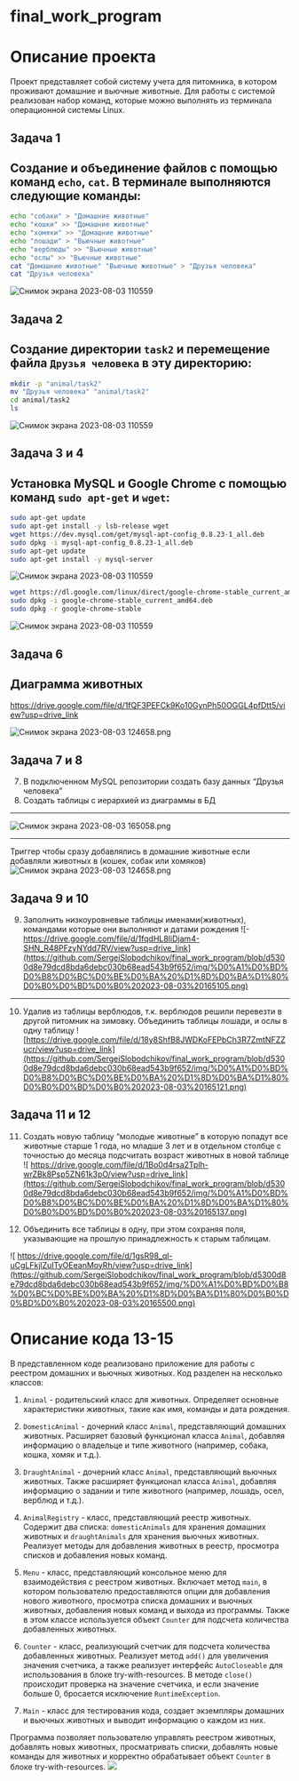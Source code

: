 # final_work_program
# Описание проекта

Проект представляет собой систему учета для питомника, в котором проживают домашние и вьючные животные. Для работы с системой реализован набор команд, которые можно выполнять из терминала операционной системы Linux.

## Задача 1

Создание и объединение файлов с помощью команд `echo`, `cat`. В терминале выполняются следующие команды:
-

```bash
echo "собаки" > "Домашние животные"
echo "кошки" >> "Домашние животные"
echo "хомяки" >> "Домашние животные"
echo "лошади" > "Вьючные животные"
echo "верблюды" >> "Вьючные животные"
echo "ослы" >> "Вьючные животные"
cat "Домашние животные" "Вьючные животные" > "Друзья человека"
cat "Друзья человека"
```
![Снимок экрана 2023-08-03 110559](https://github.com/SergeiSlobodchikov/final_work_program/blob/main/img/%D0%A1%D0%BD%D0%B8%D0%BC%D0%BE%D0%BA%20%D1%8D%D0%BA%D1%80%D0%B0%D0%BD%D0%B0%202023-08-03%20110559.png)

## Задача 2

Создание директории `task2` и перемещение файла `Друзья человека` в эту директорию:
-
```bash
mkdir -p "animal/task2"
mv "Друзья человека" "animal/task2"
cd animal/task2
ls
```
![Снимок экрана 2023-08-03 110559](https://github.com/SergeiSlobodchikov/final_work_program/blob/d5300d8e79dcd8bda6debc030b68ead543b9f652/img/%D0%A1%D0%BD%D0%B8%D0%BC%D0%BE%D0%BA%20%D1%8D%D0%BA%D1%80%D0%B0%D0%BD%D0%B0%202023-08-03%20111308.png)

## Задача 3 и 4
Установка MySQL и Google Chrome с помощью команд `sudo apt-get` и `wget`:
-
```bash
sudo apt-get update
sudo apt-get install -y lsb-release wget
wget https://dev.mysql.com/get/mysql-apt-config_0.8.23-1_all.deb
sudo dpkg -i mysql-apt-config_0.8.23-1_all.deb
sudo apt-get update
sudo apt-get install -y mysql-server
```
![Снимок экрана 2023-08-03 110559](https://github.com/SergeiSlobodchikov/final_work_program/blob/d5300d8e79dcd8bda6debc030b68ead543b9f652/img/%D0%A1%D0%BD%D0%B8%D0%BC%D0%BE%D0%BA%20%D1%8D%D0%BA%D1%80%D0%B0%D0%BD%D0%B0%202023-08-03%20120708.png)

```bash
wget https://dl.google.com/linux/direct/google-chrome-stable_current_amd64.deb
sudo dpkg -i google-chrome-stable_current_amd64.deb
sudo dpkg -r google-chrome-stable
```
![Снимок экрана 2023-08-03 110559](https://github.com/SergeiSlobodchikov/final_work_program/blob/d5300d8e79dcd8bda6debc030b68ead543b9f652/img/%D0%A1%D0%BD%D0%B8%D0%BC%D0%BE%D0%BA%20%D1%8D%D0%BA%D1%80%D0%B0%D0%BD%D0%B0%202023-08-03%20122539.png)


## Задача 6
Диаграмма животных
-
https://drive.google.com/file/d/1fQF3PEFCk9Ko10GynPh50OGGL4pfDtt5/view?usp=drive_link

![Снимок экрана 2023-08-03 124658.png](https://github.com/SergeiSlobodchikov/final_work_program/blob/d5300d8e79dcd8bda6debc030b68ead543b9f652/img/%D0%A1%D0%BD%D0%B8%D0%BC%D0%BE%D0%BA%20%D1%8D%D0%BA%D1%80%D0%B0%D0%BD%D0%B0%202023-08-03%20124658.png)


## Задача 7 и 8
7. В подключенном MySQL репозитории создать базу данных “Друзья
   человека”
8. Создать таблицы с иерархией из диаграммы в БД
---
![Снимок экрана 2023-08-03 165058.png](https://github.com/SergeiSlobodchikov/final_work_program/blob/d5300d8e79dcd8bda6debc030b68ead543b9f652/img/%D0%A1%D0%BD%D0%B8%D0%BC%D0%BE%D0%BA%20%D1%8D%D0%BA%D1%80%D0%B0%D0%BD%D0%B0%202023-08-03%20165005.png)

---
Триггер чтобы сразу добавлялись в домашние животные если добавляли животных в (кошек, собак или хомяков)
![Снимок экрана 2023-08-03 124658.png](https://github.com/SergeiSlobodchikov/final_work_program/blob/d5300d8e79dcd8bda6debc030b68ead543b9f652/img/%D0%A1%D0%BD%D0%B8%D0%BC%D0%BE%D0%BA%20%D1%8D%D0%BA%D1%80%D0%B0%D0%BD%D0%B0%202023-08-03%20165030.png)

## Задача 9 и 10
9. Заполнить низкоуровневые таблицы именами(животных), командами
   которые они выполняют и датами рождения
![- https://drive.google.com/file/d/1fqdHL8IiDjam4-SHN_R48PFzyNYdd7RV/view?usp=drive_link](https://github.com/SergeiSlobodchikov/final_work_program/blob/d5300d8e79dcd8bda6debc030b68ead543b9f652/img/%D0%A1%D0%BD%D0%B8%D0%BC%D0%BE%D0%BA%20%D1%8D%D0%BA%D1%80%D0%B0%D0%BD%D0%B0%202023-08-03%20165105.png)

--- 
10.  Удалив из таблицы верблюдов, т.к. верблюдов решили перевезти в другой
     питомник на зимовку. Объединить таблицы лошади, и ослы в одну таблицу
![https://drive.google.com/file/d/18y8ShfB8JWDKoFEPbCh3R7ZmtNFZZucr/view?usp=drive_link](https://github.com/SergeiSlobodchikov/final_work_program/blob/d5300d8e79dcd8bda6debc030b68ead543b9f652/img/%D0%A1%D0%BD%D0%B8%D0%BC%D0%BE%D0%BA%20%D1%8D%D0%BA%D1%80%D0%B0%D0%BD%D0%B0%202023-08-03%20165121.png)

## Задача 11 и 12
11. Создать новую таблицу “молодые животные” в которую попадут все
    животные старше 1 года, но младше 3 лет и в отдельном столбце с точностью
    до месяца подсчитать возраст животных в новой таблице
![ https://drive.google.com/file/d/1Bo0d4rsa2Tplh-wrZBk8Psp5ZN61k3pO/view?usp=drive_link](https://github.com/SergeiSlobodchikov/final_work_program/blob/d5300d8e79dcd8bda6debc030b68ead543b9f652/img/%D0%A1%D0%BD%D0%B8%D0%BC%D0%BE%D0%BA%20%D1%8D%D0%BA%D1%80%D0%B0%D0%BD%D0%B0%202023-08-03%20165137.png)

12. Объединить все таблицы в одну, при этом сохраняя поля, указывающие на
    прошлую принадлежность к старым таблицам.

![ https://drive.google.com/file/d/1gsR98_ql-uCgLFkjlZuITyOEeanMoyRh/view?usp=drive_link](https://github.com/SergeiSlobodchikov/final_work_program/blob/d5300d8e79dcd8bda6debc030b68ead543b9f652/img/%D0%A1%D0%BD%D0%B8%D0%BC%D0%BE%D0%BA%20%D1%8D%D0%BA%D1%80%D0%B0%D0%BD%D0%B0%202023-08-03%20165500.png)


# Описание кода 13-15

В представленном коде реализовано приложение для работы с реестром домашних и вьючных животных. Код разделен на несколько классов:

1. `Animal` - родительский класс для животных. Определяет основные характеристики животных, такие как имя, команды и дата рождения.

2. `DomesticAnimal` - дочерний класс `Animal`, представляющий домашних животных. Расширяет базовый функционал класса `Animal`, добавляя информацию о владельце и типе животного (например, собака, кошка, хомяк и т.д.).

3. `DraughtAnimal` - дочерний класс `Animal`, представляющий вьючных животных. Также расширяет функционал класса `Animal`, добавляя информацию о задании и типе животного (например, лошадь, осел, верблюд и т.д.).

4. `AnimalRegistry` - класс, представляющий реестр животных. Содержит два списка: `domesticAnimals` для хранения домашних животных и `draughtAnimals` для хранения вьючных животных. Реализует методы для добавления животных в реестр, просмотра списков и добавления новых команд.

5. `Menu` - класс, представляющий консольное меню для взаимодействия с реестром животных. Включает метод `main`, в котором пользователю предоставляются опции для добавления нового животного, просмотра списка домашних и вьючных животных, добавления новых команд и выхода из программы. Также в этом классе используется объект `Counter` для подсчета количества добавленных животных.

6. `Counter` - класс, реализующий счетчик для подсчета количества добавленных животных. Реализует метод `add()` для увеличения значения счетчика, а также реализует интерфейс `AutoCloseable` для использования в блоке try-with-resources. В методе `close()` происходит проверка на значение счетчика, и если значение больше 0, бросается исключение `RuntimeException`.

7. `Main` - класс для тестирования кода, создает экземпляры домашних и вьючных животных и выводит информацию о каждом из них.


Программа позволяет пользователю управлять реестром животных, добавлять новых животных, просматривать списки, добавлять новые команды для животных и корректно обрабатывает объект `Counter` в блоке try-with-resources.
![](https://github.com/SergeiSlobodchikov/final_work_program/blob/d5300d8e79dcd8bda6debc030b68ead543b9f652/img/%D0%A1%D0%BD%D0%B8%D0%BC%D0%BE%D0%BA%20%D1%8D%D0%BA%D1%80%D0%B0%D0%BD%D0%B0%202023-08-03%20205032.png)
